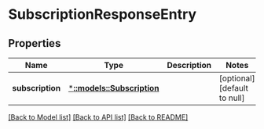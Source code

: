 # SubscriptionResponseEntry

## Properties
| Name             | Type                                           | Description | Notes                        |
| ---------------- | ---------------------------------------------- | ----------- | ---------------------------- |
| **subscription** | [***::models::Subscription**](Subscription.md) |             | [optional] [default to null] |

[[Back to Model list]](../README.md#documentation-for-models) [[Back to API list]](../README.md#documentation-for-api-endpoints) [[Back to README]](../README.md)
